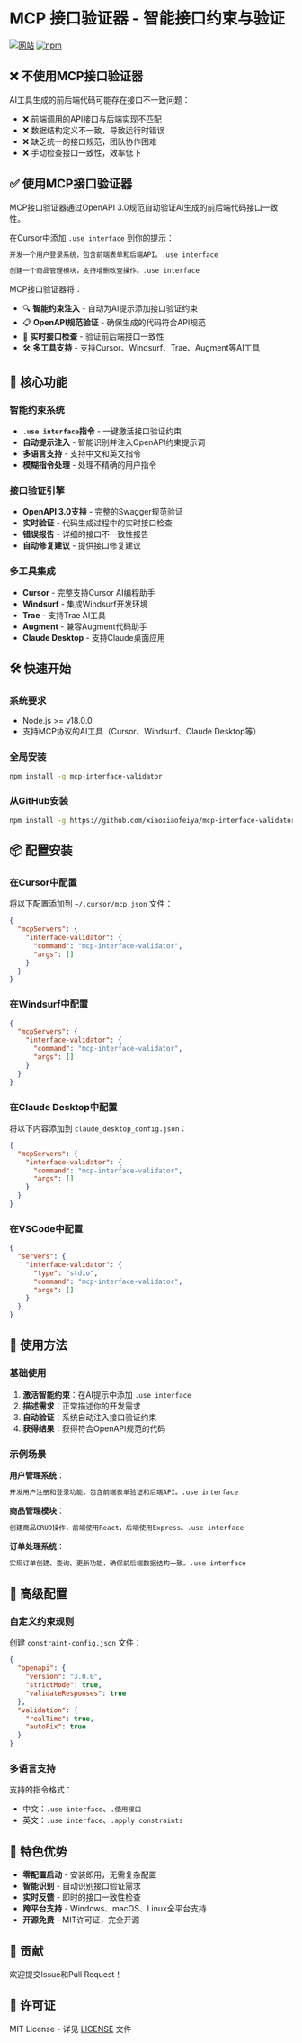 # MCP 接口验证器 - 智能接口约束与验证

[![网站](https://img.shields.io/badge/GitHub-mcp--interface--validator-blue)](https://github.com/xiaoxiaofeiya/mcp-interface-validator)
[![npm](https://img.shields.io/badge/npm-install%20-g-red)](https://www.npmjs.com/package/mcp-interface-validator)

## ❌ 不使用MCP接口验证器

AI工具生成的前后端代码可能存在接口不一致问题：

- ❌ 前端调用的API接口与后端实现不匹配
- ❌ 数据结构定义不一致，导致运行时错误
- ❌ 缺乏统一的接口规范，团队协作困难
- ❌ 手动检查接口一致性，效率低下

## ✅ 使用MCP接口验证器

MCP接口验证器通过OpenAPI 3.0规范自动验证AI生成的前后端代码接口一致性。

在Cursor中添加 `.use interface` 到你的提示：

```txt
开发一个用户登录系统，包含前端表单和后端API。.use interface
```

```txt
创建一个商品管理模块，支持增删改查操作。.use interface
```

MCP接口验证器将：
- 🔍 **智能约束注入** - 自动为AI提示添加接口验证约束
- 📋 **OpenAPI规范验证** - 确保生成的代码符合API规范
- 🔄 **实时接口检查** - 验证前后端接口一致性
- 🛠️ **多工具支持** - 支持Cursor、Windsurf、Trae、Augment等AI工具

## 🚀 核心功能

### 智能约束系统
- **`.use interface`指令** - 一键激活接口验证约束
- **自动提示注入** - 智能识别并注入OpenAPI约束提示词
- **多语言支持** - 支持中文和英文指令
- **模糊指令处理** - 处理不精确的用户指令

### 接口验证引擎
- **OpenAPI 3.0支持** - 完整的Swagger规范验证
- **实时验证** - 代码生成过程中的实时接口检查
- **错误报告** - 详细的接口不一致性报告
- **自动修复建议** - 提供接口修复建议

### 多工具集成
- **Cursor** - 完整支持Cursor AI编程助手
- **Windsurf** - 集成Windsurf开发环境
- **Trae** - 支持Trae AI工具
- **Augment** - 兼容Augment代码助手
- **Claude Desktop** - 支持Claude桌面应用

## 🛠️ 快速开始

### 系统要求
- Node.js >= v18.0.0
- 支持MCP协议的AI工具（Cursor、Windsurf、Claude Desktop等）

### 全局安装

```bash
npm install -g mcp-interface-validator
```

### 从GitHub安装

```bash
npm install -g https://github.com/xiaoxiaofeiya/mcp-interface-validator.git
```

## 📦 配置安装

### 在Cursor中配置

将以下配置添加到 `~/.cursor/mcp.json` 文件：

```json
{
  "mcpServers": {
    "interface-validator": {
      "command": "mcp-interface-validator",
      "args": []
    }
  }
}
```

### 在Windsurf中配置

```json
{
  "mcpServers": {
    "interface-validator": {
      "command": "mcp-interface-validator",
      "args": []
    }
  }
}
```

### 在Claude Desktop中配置

将以下内容添加到 `claude_desktop_config.json`：

```json
{
  "mcpServers": {
    "interface-validator": {
      "command": "mcp-interface-validator",
      "args": []
    }
  }
}
```

### 在VSCode中配置

```json
{
  "servers": {
    "interface-validator": {
      "type": "stdio",
      "command": "mcp-interface-validator",
      "args": []
    }
  }
}
```

## 🎯 使用方法

### 基础使用

1. **激活智能约束**：在AI提示中添加 `.use interface`
2. **描述需求**：正常描述你的开发需求
3. **自动验证**：系统自动注入接口验证约束
4. **获得结果**：获得符合OpenAPI规范的代码

### 示例场景

**用户管理系统**：
```txt
开发用户注册和登录功能，包含前端表单验证和后端API。.use interface
```

**商品管理模块**：
```txt
创建商品CRUD操作，前端使用React，后端使用Express。.use interface
```

**订单处理系统**：
```txt
实现订单创建、查询、更新功能，确保前后端数据结构一致。.use interface
```

## 🔧 高级配置

### 自定义约束规则

创建 `constraint-config.json` 文件：

```json
{
  "openapi": {
    "version": "3.0.0",
    "strictMode": true,
    "validateResponses": true
  },
  "validation": {
    "realTime": true,
    "autoFix": true
  }
}
```

### 多语言支持

支持的指令格式：
- 中文：`.use interface`、`.使用接口`
- 英文：`.use interface`、`.apply constraints`



## 🌟 特色优势

- **零配置启动** - 安装即用，无需复杂配置
- **智能识别** - 自动识别接口验证需求
- **实时反馈** - 即时的接口一致性检查
- **跨平台支持** - Windows、macOS、Linux全平台支持
- **开源免费** - MIT许可证，完全开源

## 🤝 贡献

欢迎提交Issue和Pull Request！

## 📄 许可证

MIT License - 详见 [LICENSE](../LICENSE) 文件
